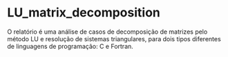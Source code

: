 # LU_matrix_decomposition
O relatório é uma análise de casos de decomposição de matrizes pelo método LU e resolução de sistemas triangulares, para dois tipos diferentes de linguagens de programação: C e Fortran.
